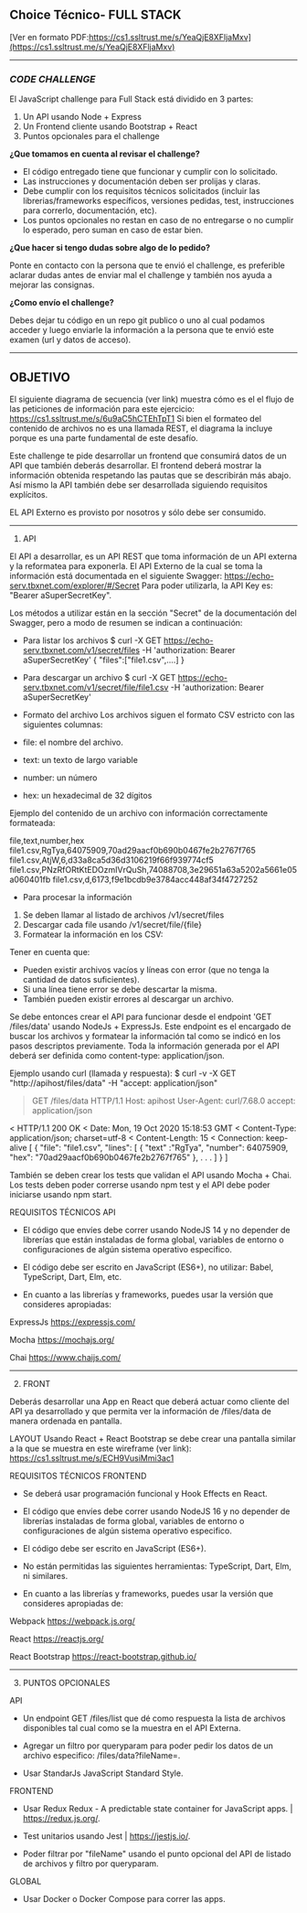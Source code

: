 ## Choice Técnico- FULL STACK

[Ver en formato PDF:https://cs1.ssltrust.me/s/YeaQjE8XFljaMxv](https://cs1.ssltrust.me/s/YeaQjE8XFljaMxv)

---

### _CODE CHALLENGE_

El JavaScript challenge para Full Stack está dividido en 3 partes:
1) Un API usando Node + Express
2) Un Frontend cliente usando Bootstrap + React
3) Puntos opcionales para el challenge


**¿Que tomamos en cuenta al revisar el challenge?**
- El código entregado tiene que funcionar y cumplir con lo solicitado.
- Las instrucciones y documentación deben ser prolijas y claras.
- Debe cumplir con los requisitos técnicos solicitados (incluir las librerias/frameworks específicos, versiones pedidas, test, instrucciones para correrlo, documentación, etc).
- Los puntos opcionales no restan en caso de no entregarse o no cumplir lo esperado, pero suman en caso de estar bien.


**¿Que hacer si tengo dudas sobre algo de lo pedido?**

Ponte en contacto con la persona que te envió el challenge, es preferible aclarar dudas antes de enviar mal el challenge y también nos ayuda a mejorar las consignas.


**¿Como envío el challenge?**

Debes dejar tu código en un repo git publico o uno al cual podamos acceder y luego enviarle la información a la persona que te envió este examen (url y datos de acceso).

---

## **OBJETIVO**

El siguiente diagrama de secuencia (ver link) muestra cómo es el el flujo de las peticiones de información para este ejercicio: https://cs1.ssltrust.me/s/6u9aC5hCTEhTpT1
Si bien el formateo del contenido de archivos no es una llamada REST, el diagrama la incluye porque es una parte fundamental de este desafío.

Este challenge te pide desarrollar un frontend que consumirá datos de un API que también deberás desarrollar.
El frontend deberá mostrar la información obtenida respetando las pautas que se describirán más abajo.
Así mismo la API también debe ser desarrollada siguiendo requisitos explícitos.

EL API Externo es provisto por nosotros y sólo debe ser consumido.

---

1) API

El API a desarrollar, es un API REST que toma información de un API externa y la reformatea para exponerla.
El API Externo de la cual se toma la información está documentada en el siguiente Swagger: https://echo-serv.tbxnet.com/explorer/#/Secret
Para poder utilizarla, la API Key es: "Bearer aSuperSecretKey".

Los métodos a utilizar están en la sección "Secret" de la documentación del Swagger, pero a modo de resumen se indican a continuación:

- Para listar los archivos
$ curl -X GET https://echo-serv.tbxnet.com/v1/secret/files -H 'authorization: Bearer aSuperSecretKey'
{
"files":["file1.csv",....]
}


- Para descargar un archivo
$ curl -X GET https://echo-serv.tbxnet.com/v1/secret/file/file1.csv -H 'authorization: Bearer aSuperSecretKey'


- Formato del archivo
Los archivos siguen el formato CSV estricto con las siguientes columnas:
- file: el nombre del archivo.
- text: un texto de largo variable
- number: un número
- hex: un hexadecimal de 32 dígitos

Ejemplo del contenido de un archivo con información correctamente formateada:

file,text,number,hex
file1.csv,RgTya,64075909,70ad29aacf0b690b0467fe2b2767f765
file1.csv,AtjW,6,d33a8ca5d36d3106219f66f939774cf5
file1.csv,PNzRfORtKtEDOzmIVrQuSh,74088708,3e29651a63a5202a5661e05a060401fb
file1.csv,d,6173,f9e1bcdb9e3784acc448af34f4727252


- Para procesar la información

1) Se deben llamar al listado de archivos /v1/secret/files
2) Descargar cada file usando /v1/secret/file/{file}
3) Formatear la información en los CSV:

Tener en cuenta que:
- Pueden existir archivos vacíos y líneas con error (que no tenga la cantidad de datos suficientes).
- Si una línea tiene error se debe descartar la misma.
- También pueden existir errores al descargar un archivo.


Se debe entonces crear el API para funcionar desde el endpoint 'GET /files/data' usando NodeJs + ExpressJs.
Este endpoint es el encargado de buscar los archivos y formatear la información tal como se indicó en los pasos descriptos previamente.
Toda la información generada por el API deberá ser definida como content-type: application/json.

Ejemplo usando curl (llamada y respuesta):
$ curl -v -X GET "http://apihost/files/data" -H "accept: application/json"

> GET /files/data HTTP/1.1
> Host: apihost
> User-Agent: curl/7.68.0
> accept: application/json
>
< HTTP/1.1 200 OK
< Date: Mon, 19 Oct 2020 15:18:53 GMT
< Content-Type: application/json; charset=utf-8
< Content-Length: 15
< Connection: keep-alive
[
{
"file": "file1.csv",
"lines": [
{
"text" :"RgTya",
"number": 64075909,
"hex": "70ad29aacf0b690b0467fe2b2767f765"
},
. . .
]
}
]


También se deben crear los tests que validan el API usando Mocha + Chai.
Los tests deben poder correrse usando npm test y el API debe poder iniciarse usando npm start.


REQUISITOS TÉCNICOS API

- El código que envíes debe correr usando NodeJS 14 y no depender de librerías que están instaladas de forma global, variables de entorno o configuraciones de algún sistema operativo especifico.

- El código debe ser escrito en JavaScript (ES6+), no utilizar: Babel, TypeScript, Dart, Elm, etc.

- En cuanto a las librerías y frameworks, puedes usar la versión que consideres apropiadas:

ExpressJs https://expressjs.com/

Mocha https://mochajs.org/

Chai https://www.chaijs.com/

---

2) FRONT

Deberás desarrollar una App en React que deberá actuar como cliente del API ya desarrollado y que permita ver la información de /files/data de manera ordenada en pantalla.

LAYOUT
Usando React + React Bootstrap se debe crear una pantalla similar a la que se muestra en este wireframe (ver link): https://cs1.ssltrust.me/s/ECH9VusiMmi3ac1


REQUISITOS TÉCNICOS FRONTEND
- Se deberá usar programación funcional y Hook Effects en React.

- El código que envíes debe correr usando NodeJS 16 y no depender de librerías instaladas de forma global, variables de entorno o configuraciones de algún sistema operativo especifico.

- El código debe ser escrito en JavaScript (ES6+).

- No están permitidas las siguientes herramientas: TypeScript, Dart, Elm, ni similares.

- En cuanto a las librerías y frameworks, puedes usar la versión que consideres apropiadas de:

Webpack https://webpack.js.org/

React https://reactjs.org/

React Bootstrap https://react-bootstrap.github.io/


---

3) PUNTOS OPCIONALES

API
- Un endpoint GET /files/list que dé como respuesta la lista de archivos disponibles tal cual como se la muestra en el API Externa.

- Agregar un filtro por queryparam para poder pedir los datos de un archivo especifico: /files/data?fileName=<Nombre del archivo>.

- Usar StandarJs JavaScript Standard Style.


FRONTEND
- Usar Redux Redux - A predictable state container for JavaScript apps. | https://redux.js.org/.

- Test unitarios usando Jest | https://jestjs.io/.

- Poder filtrar por "fileName" usando el punto opcional del API de listado de archivos y filtro por queryparam.


GLOBAL
- Usar Docker o Docker Compose para correr las apps.